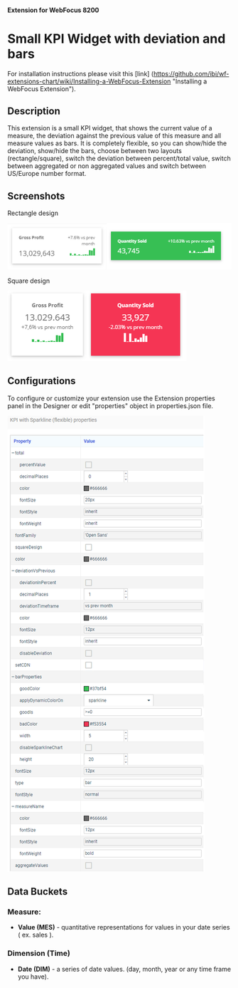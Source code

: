 #### Extension for WebFocus 8200

# Small KPI Widget with deviation and bars

For installation instructions please visit this [link] (https://github.com/ibi/wf-extensions-chart/wiki/Installing-a-WebFocus-Extension "Installing a WebFocus Extension").

## Description

This extension is a small KPI widget, that shows the current value of a measure, the deviation against the previous value of this measure and all measure values as bars.
It is completely flexible, so you can show/hide the deviation, show/hide the bars, choose between two layouts (rectangle/square), switch the deviation between percent/total value, switch between aggregated or non aggregated values and switch between US/Europe number format.

## Screenshots

Rectangle design

![Screenshot1](https://github.com/ibi/wf-extensions-chart/blob/master/com.ibi.kpi_with_sparkline_flexible/screenshots/Screenshot1.PNG)

Square design

![Screenshot2](https://github.com/ibi/wf-extensions-chart/blob/master/com.ibi.kpi_with_sparkline_flexible/screenshots/Screenshot2.PNG)

## Configurations

To configure or customize your extension use the Extension properties panel in the Designer or edit "properties" object in properties.json file.

![Properties](https://github.com/ibi/wf-extensions-chart/blob/master/com.ibi.kpi_with_sparkline_flexible/screenshots/Properties.png)


## Data Buckets

### Measure:
* **Value (MES)** - quantitative representations for values in your date series ( ex. sales ).

### Dimension (Time)
* **Date (DIM)** - a series of date values. (day, month, year or any time frame you have).
